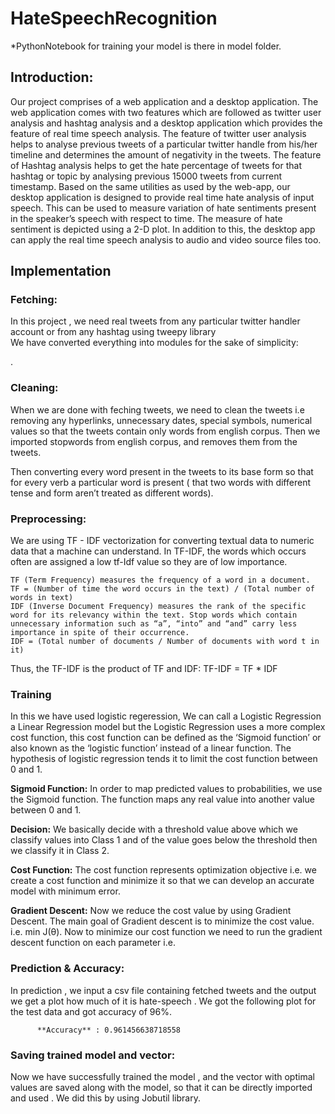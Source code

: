 # HateSpeechRecognition


*PythonNotebook for training your model is there in model folder.


## Introduction:
Our project comprises of a web application and a desktop application. 
The web application comes with two features which are followed as twitter user analysis and hashtag analysis and a desktop application which provides the feature of real time speech analysis. The feature of twitter user analysis helps to analyse previous tweets of a particular twitter handle from his/her timeline and determines the amount of negativity in the tweets. The feature of Hashtag analysis helps to get the hate percentage of tweets for that hashtag or topic by analysing previous 15000 tweets from current timestamp. 
Based on the same utilities as used by the web-app, our desktop application is designed  to provide real time hate analysis of input speech. This can be used to measure variation of hate sentiments present in the speaker’s speech with respect to time. The measure of hate sentiment is depicted using a 2-D plot. In addition to this, the desktop app can apply the real time speech analysis to audio and video source files too.




## Implementation








### Fetching:
In this project , we need real tweets from any particular twitter handler  account or from 		any hashtag using tweepy library		
We have converted everything into modules for the sake of simplicity:

. 



### Cleaning:
When we are done with feching tweets, we need to clean the tweets i.e removing any hyperlinks, unnecessary dates, special symbols, numerical values so that the tweets  contain only words from english corpus.	
Then we imported stopwords from  english corpus, and removes them from the tweets.	

Then  converting every word present in the tweets to its base form so that for every verb 
a particular word is present ( that two words with different tense and form aren’t treated as different words).


### Preprocessing:
We are using TF - IDF vectorization for converting textual data to numeric data that a  machine can understand. In TF-IDF, the words which occurs often are assigned a low tf-Idf value so they are of low importance.


    TF (Term Frequency) measures the frequency of a word in a document.
    TF = (Number of time the word occurs in the text) / (Total number of words in text)
    IDF (Inverse Document Frequency) measures the rank of the specific word for its relevancy within the text. Stop words which contain unnecessary information such as “a”, “into” and “and” carry less importance in spite of their occurrence.
    IDF = (Total number of documents / Number of documents with word t in it)

Thus, the TF-IDF is the product of TF and IDF: TF-IDF = TF * IDF

	
### Training
In this we have used logistic regeression, We can call a Logistic Regression a Linear Regression model but the Logistic Regression uses a more complex cost function, this cost function can be defined as the ‘Sigmoid function’ or also known as the ‘logistic function’ instead of a linear function. 
The hypothesis of logistic regression tends it to limit the cost function between 0 and 1.
				

 **Sigmoid Function:**
In order to map predicted values to probabilities, we use the Sigmoid function. The function maps any real value into another value between 0 and 1.

**Decision:**
We basically decide with a threshold value above which we classify values into Class 1 and of the value goes below the threshold then we classify it in Class 2.

**Cost Function:**
The cost function represents optimization objective i.e. we create a cost function and minimize it so that we can develop an accurate model with minimum error.


**Gradient Descent:**
Now we reduce the cost value by  using Gradient Descent. The main goal of Gradient descent is to minimize the cost value. i.e. min J(θ).
Now to minimize our cost function we need to run the gradient descent function on each parameter i.e.





### Prediction &  Accuracy:
In prediction , we input a csv file containing fetched tweets and the output we get a plot how much of it is hate-speech . We got the following plot for the test data and got accuracy of 96%.

   		  **Accuracy** : 0.961456638718558


### Saving trained model and vector:
Now we have successfully trained the model , and the vector with optimal values are saved along with the model, so that it can be directly imported and used .
We did this by using Jobutil library. 



